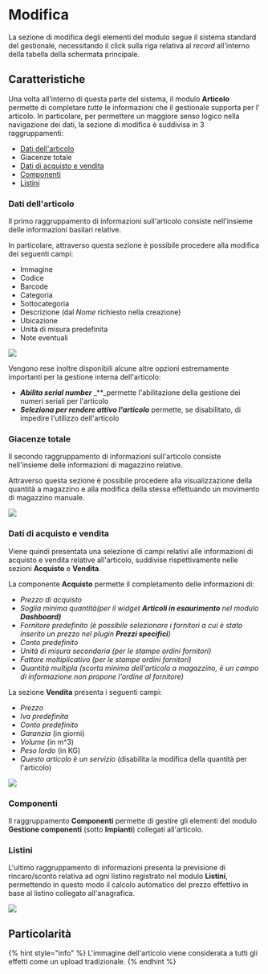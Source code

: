 # Modifica

La sezione di modifica degli elementi del modulo segue il sistema standard del gestionale, necessitando il click sulla riga relativa al _record_ all'interno della tabella della schermata principale.

## Caratteristiche

Una volta all'interno di questa parte del sistema, il modulo **Articolo** permette di completare _tutte_ le informazioni che il gestionale supporta per l' articolo. In particolare, per permettere un maggiore senso logico nella navigazione dei dati, la sezione di modifica è suddivisa in 3 raggruppamenti:

* [Dati dell'articolo](modifica.md#dati-dellarticolo)
* Giacenze totale
* [Dati di acquisto e vendita](modifica.md#dati-di-acquisto-e-vendita)
* [Componenti](modifica.md#componenti)
* [Listini](modifica.md#listini)

### Dati dell'articolo

Il primo raggruppamento di informazioni sull'articolo consiste nell'insieme delle informazioni basilari relative.

In particolare, attraverso questa sezione è possibile procedere alla modifica dei seguenti campi:

* Immagine
* Codice
* Barcode
* Categoria
* Sottocategoria
* Descrizione (dal _Nome_ richiesto nella creazione)
* Ubicazione
* Unità di misura predefinita
* Note eventuali

![](https://firebasestorage.googleapis.com/v0/b/gitbook-x-prod.appspot.com/o/spaces%2F-LZJeLg23eVDvrCv74U7-887967055%2Fuploads%2F3ClG0vK4TyrPjkS7xtBH%2Ffile.png?alt=media)

Vengono rese inoltre disponibili alcune altre opzioni estremamente importanti per la gestione interna dell'articolo:

* _**Abilita serial number**_ \_\*\*\_permette l'abilitazione della gestione dei numeri seriali per l'articolo
* _**Seleziona per rendere attivo l'articolo**_ permette, se disabilitato, di impedire l'utilizzo dell'articolo

### Giacenze totale

Il secondo raggruppamento di informazioni sull'articolo consiste nell'insieme delle informazioni di magazzino relative.

Attraverso questa sezione è possibile procedere alla visualizzazione della quantità a magazzino e alla modifica della stessa effettuando un movimento di magazzino manuale.

![](https://firebasestorage.googleapis.com/v0/b/gitbook-x-prod.appspot.com/o/spaces%2F-LZJeLg23eVDvrCv74U7-887967055%2Fuploads%2Fxdi8xIt7PznlKPcM1gfC%2Ffile.png?alt=media)

### Dati di acquisto e vendita

Viene quindi presentata una selezione di campi relativi alle informazioni di acquisto e vendita relative all'articolo, suddivise rispettivamente nelle sezioni **Acquisto** e **Vendita**.

La componente **Acquisto** permette il completamento delle informazioni di:

* _Prezzo di acquisto_
* _Soglia minima quantità(per il widget **Articoli in esaurimento** nel modulo **Dashboard)**_
* _Fornitore predefinito (è possibile selezionare i fornitori a cui è stato inserito un prezzo nel plugin **Prezzi specifici**)_
* _Conto predefinito_
* _Unità di misura secondaria (per le stampe ordini fornitori)_
* _Fattore moltiplicativo (per le stampe ordini fornitori)_
* _Quantità multipla (scorta minima dell'articolo a magazzino, è un campo di informazione non propone l'ordine al fornitore)_

La sezione **Vendita** presenta i seguenti campi:

* _Prezzo_
* _Iva predefinita_
* _Conto predefinito_
* _Garanzia_ (in giorni)
* _Volume_ (in m^3)
* _Peso lordo_ (in KG)
* _Questo articolo è un servizio_ (disabilita la modifica della quantità per l'articolo)

![](https://firebasestorage.googleapis.com/v0/b/gitbook-x-prod.appspot.com/o/spaces%2F-LZJeLg23eVDvrCv74U7-887967055%2Fuploads%2FZkKiXybhdwLnzrZ8I9hY%2Ffile.png?alt=media)

### Componenti

Il raggruppamento **Componenti** permette di gestire gli elementi del modulo **Gestione componenti** (sotto **Impianti**) collegati all'articolo.

### Listini

L'ultimo raggruppamento di informazioni presenta la previsione di rincaro/sconto relativa ad ogni listino registrato nel modulo **Listini**, permettendo in questo modo il calcolo automatico del prezzo effettivo in base al listino collegato all'anagrafica.

![](https://firebasestorage.googleapis.com/v0/b/gitbook-x-prod.appspot.com/o/spaces%2F-LZJeLg23eVDvrCv74U7-887967055%2Fuploads%2F5qFx2GIGJWn2KeW46Xo8%2Ffile.png?alt=media)

## Particolarità

{% hint style="info" %}
L'immagine dell'articolo viene considerata a tutti gli effetti come un upload tradizionale.
{% endhint %}
